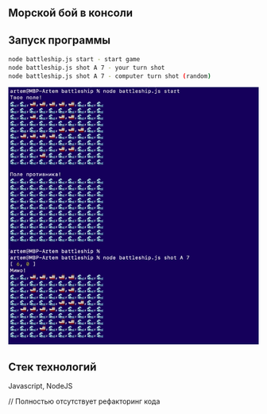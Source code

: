 ## Морской бой в консоли



## Запуск программы

```sh
node battleship.js start - start game
node battleship.js shot A 7 - your turn shot
node battleship.js shot A 7 - computer turn shot (random)

```



![Example](https://github.com/artemmartov/Console_Battleship/raw/master/222.jpg)



## Стек технологий
Javascript, NodeJS

// Полностью отсутствует рефакторинг кода





